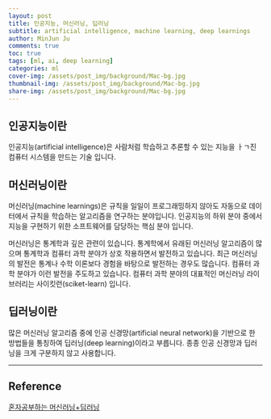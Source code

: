 ```yaml
---
layout: post
title: 인공지능, 머신러닝, 딥러닝
subtitle: artificial intelligence, machine learning, deep learnings
author: MinJun Ju
comments: true 
toc: true
tags: [ml, ai, deep learning]
categories: ml
cover-img: /assets/post_img/background/Mac-bg.jpg
thumbnail-img: /assets/post_img/background/Mac-bg.jpg
share-img: /assets/post_img/background/Mac-bg.jpg
---
```


## 인공지능이란 

인공지능(artificial intelligence)은 사람처럼 학습하고 추론할 수 있는 지능을 ㅏㄱ진 컴퓨터 시스템을 만드는 기술 입니다.

## 머신러닝이란

머신러닝(machine learnings)은 규칙을 일일이 프로그래밍하지 않아도 자동으로 데이터에서 규칙을 학습하는 알고리즘을 연구하는 분야입니다. 
인공지능의 하위 분야 중에서 지능을 구현하기 위한 소프트웨어를 담당하는 핵심 분야 입니다. 

머신러닝은 통계학과 깊은 관련이 있습니다. 통계학에서 유래된 머신러닝 알고리즘이 많으며 통계학과 컴퓨터 과학 분야가 상호 작용하면서 발전하고 있습니다. 
최근 머신러닝의 발전은 통계나 수학 이론보다 경험을 바탕으로 발전하는 경우도 많습니다. 컴퓨터 과학 분야가 이런 발전을 주도하고 있습니다. 컴퓨터 과학 분야의 대표적인 머신러닝 라이브러리는 사이킷런(sciket-learn) 입니다. 

## 딥러닝이란

많은 머신러닝 알고리즘 중에 인공 신경망(artificial neural network)을 기반으로 한 방법들을 통칭하여 딥러닝(deep learning)이라고 부릅니다. 종종 인공 신경망과 딥러닝을 크게 구분하지 않고 사용합니다. 

---

## Reference

[혼자공부하는 머신러닝+딥러닝](https://product.kyobobook.co.kr/detail/S000001810330)
